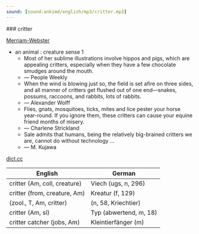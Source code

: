 ```yaml
---
sound: [sound:ankimd/english/mp3/critter.mp3]
---
```


\### critter

[Merriam-Webster](https://www.merriam-webster.com/dictionary/critter)

- an animal : creature sense 1
    - Most of her sublime illustrations involve hippos and pigs, which are appealing critters, especially when they have a few chocolate smudges around the mouth.
    - — People Weekly
    - When the wind is blowing just so, the field is set afire on three sides, and all manner of critters get flushed out of one end—snakes, possums, raccoons, and rabbits, lots of rabbits.
    - — Alexander Wolff
    - Flies, gnats, mosquitoes, ticks, mites and lice pester your horse year-round. If you ignore them, these critters can cause your equine friend months of misery.
    - — Charlene Strickland
    - Sale admits that humans, being the relatively big-brained critters we are, cannot do without technology …
    - — M. Kujawa

[dict.cc](https://www.dict.cc/critter)

| English        | German       |
| -------------- | ------------ |
| critter (Am, coll, creature) | Viech (ugs, n, 296) |
| critter (from, creature, Am) | Kreatur (f, 129) |
|  (zool., T, Am, critter) |  (n, 58, Kriechtier) |
| critter (Am, sl) | Typ (abwertend, m, 18) |
| critter catcher (jobs, Am) | Kleintierfänger (m) |

